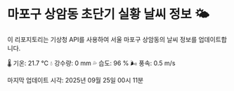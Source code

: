 
# 마포구 상암동 초단기 실황 날씨 정보 🌤️

이 리포지토리는 기상청 API를 사용하여 서울 마포구 상암동의 날씨 정보를 업데이트합니다. 

🌡️ 기온: 21.7 ℃
💧 강수량: 0 mm
💦 습도: 96 %
🌬️ 풍속: 0.5 m/s

마지막 업데이트 시각: 2025년 09월 25일 00시 11분    
